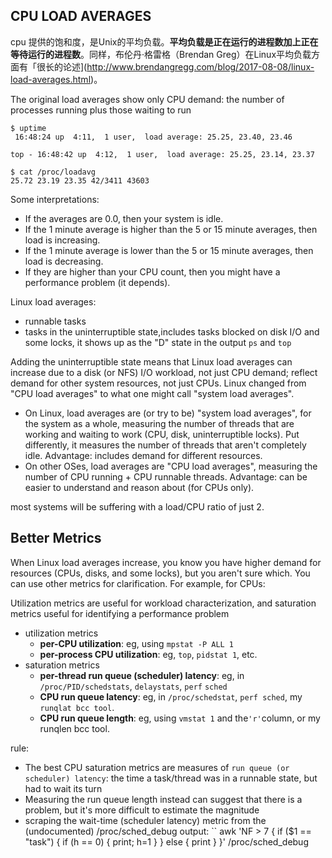 ## CPU LOAD AVERAGES
cpu 提供的饱和度，是Unix的平均负载。**平均负载是正在运行的进程数加上正在等待运行的进程数**。同样，布伦丹·格雷格（Brendan Greg）在Linux平均负载方面有「很长的论述](http://www.brendangregg.com/blog/2017-08-08/linux-load-averages.html)。


The original load averages show only CPU demand: the number of processes running plus those waiting to run



```
$ uptime
 16:48:24 up  4:11,  1 user,  load average: 25.25, 23.40, 23.46

top - 16:48:42 up  4:12,  1 user,  load average: 25.25, 23.14, 23.37

$ cat /proc/loadavg 
25.72 23.19 23.35 42/3411 43603
````


Some interpretations:

- If the averages are 0.0, then your system is idle.
- If the 1 minute average is higher than the 5 or 15 minute averages, then load is increasing.
- If the 1 minute average is lower than the 5 or 15 minute averages, then load is decreasing.
- If they are higher than your CPU count, then you might have a performance problem (it depends).



Linux load averages:
 - runnable tasks
 - tasks in the uninterruptible state,includes tasks blocked on disk I/O and some locks,  it shows up as the "D" state in the output `ps` and `top`


 Adding the uninterruptible state means that Linux load averages can increase due to a disk (or NFS) I/O workload, not just CPU demand; reflect demand for other system resources, not just CPUs. Linux changed from "CPU load averages" to what one might call "system load averages".

- On Linux, load averages are (or try to be) "system load averages", for the system as a whole, measuring the number of threads that are working and waiting to work (CPU, disk, uninterruptible locks). Put differently, it measures the number of threads that aren't completely idle. Advantage: includes demand for different resources.
- On other OSes, load averages are "CPU load averages", measuring the number of CPU running + CPU runnable threads. Advantage: can be easier to understand and reason about (for CPUs only).


most systems will be suffering with a load/CPU ratio of just 2.

## Better Metrics
When Linux load averages increase, you know you have higher demand for resources (CPUs, disks, and some locks), but you aren't sure which. You can use other metrics for clarification. For example, for CPUs:

Utilization metrics are useful for workload characterization, and saturation metrics useful for identifying a performance problem

- utilization metrics
    - **per-CPU utilization**: eg, using `mpstat -P ALL 1`  
    - **per-process CPU utilization**: eg, `top`, `pidstat 1`, etc.
- saturation metrics
    - **per-thread run queue (scheduler) latency**: eg, in `/proc/PID/schedstats`, `delaystats`, `perf` `sched`
    - **CPU run queue latency**: eg, in `/proc/schedstat`, `perf sched`, my `runqlat bcc tool`.
    - **CPU run queue length**: eg, using `vmstat 1` and the` 'r' `column, or my runqlen bcc tool.


rule:
- The best CPU saturation metrics are measures of `run queue (or scheduler) latency`: the time a task/thread was in a runnable state, but had to wait its turn
- Measuring the run queue length instead can suggest that there is a problem, but it's more difficult to estimate the magnitude
- scraping the wait-time (scheduler latency) metric from the (undocumented) /proc/sched_debug output:
    ``
    awk 'NF > 7 { if ($1 == "task") { if (h == 0) { print; h=1 } } else { print } }' /proc/sched_debug
    ```